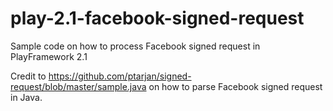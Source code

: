 play-2.1-facebook-signed-request
================================

Sample code on how to process Facebook signed request in PlayFramework 2.1

Credit to https://github.com/ptarjan/signed-request/blob/master/sample.java on how to parse Facebook signed request in Java.
